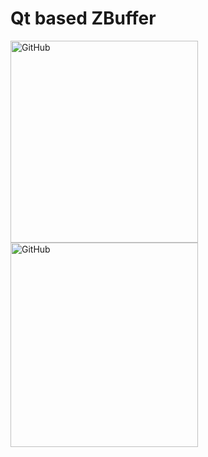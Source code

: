 Qt based ZBuffer
===============
 <img src="https://github.com/flexwang/zbuffer/raw/master/images/bunny.jpg" alt="GitHub" title="bunny" width="300" height="323" />
 <img src="https://github.com/flexwang/zbuffer/raw/master/images/humanface.jpg" alt="GitHub" title="humanface" width="300" height="327" />